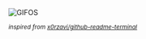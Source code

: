<div align="justify">
<picture>
    <source media="(prefers-color-scheme: dark)" srcset="https://i.ibb.co/t8gcGVc/output-gif.gif">
    <source media="(prefers-color-scheme: light)" srcset="https://i.ibb.co/t8gcGVc/output-gif.gif">
    <img alt="GIFOS" src="https://i.ibb.co/t8gcGVc/output-gif.gif">
</picture>

<sub><i>inspired from [x0rzavi/github-readme-terminal](https://github.com/x0rzavi/github-readme-terminal)</i></sub>

</div>

<!-- Image deletion URL: https://ibb.co/NZ5pvcp/e4512b420c4e5dc0a4ffca7df8c1ff3c -->